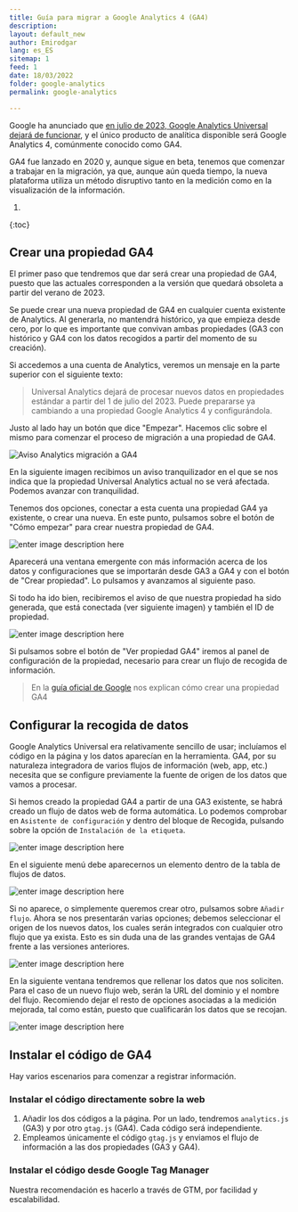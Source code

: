 ```yaml
---
title: Guía para migrar a Google Analytics 4 (GA4)
description: 
layout: default_new
author: Emirodgar
lang: es_ES
sitemap: 1
feed: 1
date: 18/03/2022
folder: google-analytics
permalink: google-analytics

--- 
```


Google ha anunciado que [en julio de 2023, Google Analytics Universal dejará de funcionar](https://blog.google/products/marketingplatform/analytics/prepare-for-future-with-google-analytics-4/), y el único producto de analítica disponible será Google Analytics 4, comúnmente conocido como GA4.

GA4 fue lanzado en 2020 y, aunque sigue en beta, tenemos que comenzar a trabajar en la migración, ya que, aunque aún queda tiempo, la nueva plataforma utiliza un método disruptivo tanto en la medición como en la visualización de la información.

1. 
{:toc}

## Crear una propiedad GA4

El primer paso que tendremos que dar será crear una propiedad de GA4, puesto que las actuales corresponden a la versión que quedará obsoleta a partir del verano de 2023.

Se puede crear una nueva propiedad de GA4 en cualquier cuenta existente de Analytics. Al generarla, no mantendrá histórico, ya que empieza desde cero, por lo que es importante que convivan ambas propiedades (GA3 con histórico y GA4 con los datos recogidos a partir del momento de su creación).

Si accedemos a una cuenta de Analytics, veremos un mensaje en la parte superior con el siguiente texto:

> Universal Analytics dejará de procesar nuevos datos en propiedades estándar a partir del 1 de julio del 2023. Puede prepararse ya cambiando a una propiedad Google Analytics 4 y configurándola.

Justo al lado hay un botón que dice "Empezar". Hacemos clic sobre el mismo para comenzar el proceso de migración a una propiedad de GA4.

![Aviso Analytics migración a GA4](https://i.imgur.com/Znip5dj.png)

En la siguiente imagen recibimos un aviso tranquilizador en el que se nos indica que la propiedad Universal Analytics actual no se verá afectada. Podemos avanzar con tranquilidad.

Tenemos dos opciones, conectar a esta cuenta una propiedad GA4 ya existente, o crear una nueva. En este punto, pulsamos sobre el botón de "Cómo empezar" para crear nuestra propiedad de GA4.

![enter image description here](https://i.imgur.com/NuMJBfM.png)

Aparecerá una ventana emergente con más información acerca de los datos y configuraciones que se importarán desde GA3 a GA4 y con el botón de "Crear propiedad". Lo pulsamos y avanzamos al siguiente paso.

Si todo ha ido bien, recibiremos el aviso de que nuestra propiedad ha sido generada, que está conectada (ver siguiente imagen) y también el ID de propiedad.

![enter image description here](https://i.imgur.com/bKDjGw6.png)

Si pulsamos sobre el botón de "Ver propiedad GA4" iremos al panel de configuración de la propiedad, necesario para crear un flujo de recogida de información.

> En la [guía oficial de Google](https://seranking.com/blog/google-analytics-setup/) nos explican cómo crear una propiedad GA4

## Configurar la recogida de datos

Google Analytics Universal era relativamente sencillo de usar; incluíamos el código en la página y los datos aparecían en la herramienta. GA4, por su naturaleza integradora de varios flujos de información (web, app, etc.) necesita que se configure previamente la fuente de origen de los datos que vamos a procesar.

Si hemos creado la propiedad GA4 a partir de una GA3 existente, se habrá creado un flujo de datos web de forma automática. Lo podemos comprobar en `Asistente de configuración` y dentro del bloque de Recogida, pulsando sobre la opción de `Instalación de la etiqueta`. 

![enter image description here](https://i.imgur.com/PNMVN6Q.png)

En el siguiente menú debe aparecernos un elemento dentro de la tabla de flujos de datos.

![enter image description here](https://i.imgur.com/PUeF2fv.png)

Si no aparece, o simplemente queremos crear otro, pulsamos sobre `Añadir flujo`. Ahora se nos presentarán varias opciones; debemos seleccionar el origen de los nuevos datos, los cuales serán integrados con cualquier otro flujo que ya exista. Esto es sin duda una de las grandes ventajas de GA4 frente a las versiones anteriores.

![enter image description here](https://i.imgur.com/8aq3JOa.png)

En la siguiente ventana tendremos que rellenar los datos que nos soliciten. Para el caso de un nuevo flujo web, serán la URL del dominio y el nombre del flujo. Recomiendo dejar el resto de opciones asociadas a la medición mejorada, tal como están, puesto que cualificarán los datos que se recojan.

![enter image description here](https://i.imgur.com/8h1siBy.png)

## Instalar el código de GA4

Hay varios escenarios para comenzar a registrar información. 

### Instalar el código directamente sobre la web

 1. Añadir los dos códigos a la página. Por un lado, tendremos `analytics.js` (GA3) y por otro `gtag.js` (GA4). Cada código será independiente.
 2. Empleamos únicamente el código `gtag.js` y enviamos el flujo de información a las dos propiedades (GA3 y GA4).

### Instalar el código desde Google Tag Manager

Nuestra recomendación es hacerlo a través de GTM, por facilidad y escalabilidad.


<!--stackedit_data:
eyJoaXN0b3J5IjpbLTE3MTc1NDE0MzgsMjczMTEwNjUyLDEwMj
g0MDM5MjAsLTE3NjI4MTAwNzQsLTIxMTE0MzAxNTFdfQ==
-->